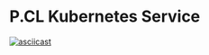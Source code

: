 # P.CL Kubernetes Service
[![asciicast](https://asciinema.org/a/guFBWKK3DxeYqOTGnRv6ZRmZd.svg)](https://asciinema.org/a/guFBWKK3DxeYqOTGnRv6ZRmZd)
